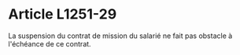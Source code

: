 # Article L1251-29

La suspension du contrat de mission du salarié ne fait pas obstacle à l'échéance de ce contrat.